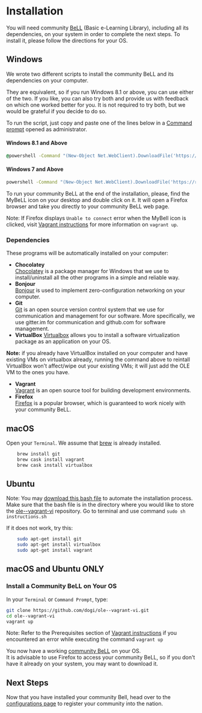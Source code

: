 # Installation

You will need community [BeLL](https://github.com/open-learning-exchange/BeLL-Apps) (Basic e-Learning Library), including all its dependencies, on your system in order to complete the next steps. To install it, please follow the directions for your OS.

## Windows

We wrote two different scripts to install the community BeLL and its dependencies on your computer.

They are equivalent, so if you run Windows 8.1 or above, you can use either of the two. If you like, you can also try both and provide us with feedback on which one worked better for you. It is not required to try both, but we would be grateful if you decide to do so.   

To run the script, just copy and paste one of the lines below in a [Command prompt](http://www.howtogeek.com/235101/10-ways-to-open-the-command-prompt-in-windows-10/) opened as administrator.

#### Windows 8.1 and Above

```bat
@powershell -Command "(New-Object Net.WebClient).DownloadFile('https://raw.githubusercontent.com/dogi/ole--vagrant-vi/master/windows/install.ps1', 'install.ps1')" && @powershell -NoProfile -ExecutionPolicy Bypass -Command ".\install.ps1"
```
#### Windows 7 and Above

```bat
powershell -Command "(New-Object Net.WebClient).DownloadFile('https://raw.githubusercontent.com/dogi/ole--vagrant-vi/master/windows/install.bat', 'install.bat')" && start install.bat && exit
```
To run your community BeLL at the end of the installation, please, find the MyBeLL icon on your desktop and double click on it. It will open a Firefox browser and take you directly to your community BeLL web page.

Note: If Firefox displays ```Unable to connect``` error when the MyBell icon is clicked, visit [Vagrant instructions](#!pages/vi/vi-vagrant.md) for more information on ```vagrant up```.

### Dependencies

These programs will be automatically installed on your computer:

- **Chocolatey**  
[Chocolatey](https://chocolatey.org/) is a package manager for Windows that we use to install/uninstall all the other programs in a simple and reliable way.  
- **Bonjour**  
[Bonjour](https://support.apple.com/kb/DL999?locale=en_US) is used to implement zero-configuration networking on your computer.
- **Git**  
[Git](https://git-scm.com) is an open source version control system that we use for communication and management for our software. More specifically, we use gitter.im for communication and github.com for software management.
- **VirtualBox**
[Virtualbox](https://www.virtualbox.org) allows you to install a software virtualization package as an application on your OS.

**Note:** if you already have VirtualBox installed on your computer and have existing VMs on virtualbox already, running the command above to reintall VirtualBox won't affect/wipe out your existing VMs; it will just add the OLE VM to the ones you have.

- **Vagrant**  
[Vagrant](https://www.vagrantup.com) is an open source tool for building development environments. 
- **Firefox**  
[Firefox](https://www.mozilla.org/en-US/firefox/new/) is a popular browser, which is guaranteed to work nicely with your community BeLL.

## macOS

Open your `Terminal`. We assume that [brew](http://brew.sh/) is already installed.
```bash
    brew install git 
    brew cask install vagrant
    brew cask install virtualbox
```

## Ubuntu

Note: You may [download this bash file](../uploads/bashScripts/instructions.sh) to automate the installation process. Make sure that the bash file is in the directory where you would like to store the [ole--vagrant-vi](https://github.com/dogi/ole--vagrant-vi) repository. Go to terminal and use command `sudo sh instructions.sh`

If it does not work, try this:

```bash
    sudo apt-get install git
    sudo apt-get install virtualbox
    sudo apt-get install vagrant
```

## macOS and Ubuntu ONLY    

### Install a Community BeLL on Your OS

In your `Terminal` or `Command Prompt`, type:
```bash
git clone https://github.com/dogi/ole--vagrant-vi.git
cd ole--vagrant-vi
vagrant up
```

Note: Refer to the Prerequisites section of [Vagrant instructions](#!pages/vi/vi-vagrant.md) if you encountered an error while executing the command `vagrant up`

You now have a working [community BeLL](http://127.0.0.1:5985/apps/_design/bell/MyApp/index.html) on your OS.    
It is advisable to use Firefox to access your community BeLL, so if you don't have it already on your system, you may want to download it.

## Next Steps

Now that you have installed your community Bell, head over to the [configurations page](#!./pages/vi/vi-configurations.md) to register your community into the nation.